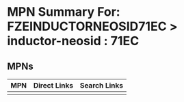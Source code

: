 



# MPN Summary For: FZEINDUCTORNEOSID71EC > inductor-neosid : 71EC

## MPNs
  

|MPN|Direct Links|Search Links|
| :--- | :--- | :--- |
||||
